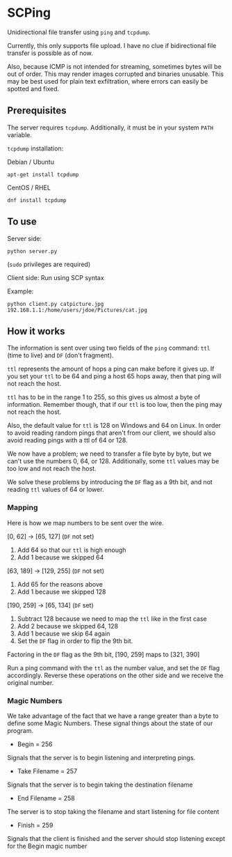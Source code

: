 # SCPing

Unidirectional file transfer using `ping` and `tcpdump`.

Currently, this only supports file upload. I have no clue if bidirectional file transfer is possible as of now.

Also, because ICMP is not intended for streaming, sometimes bytes will be out of order. This may render images corrupted and binaries unusable. This may be best used for plain text exfiltration, where errors can easily be spotted and fixed.

## Prerequisites

The server requires `tcpdump`. Additionally, it must be in your system `PATH` variable.

`tcpdump` installation:

Debian / Ubuntu

`apt-get install tcpdump`

CentOS / RHEL

`dnf install tcpdump`

## To use

Server side: 

`python server.py`

(`sudo` privileges are required)

Client side: Run using SCP syntax

Example:

`python client.py catpicture.jpg 192.168.1.1:/home/users/jdoe/Pictures/cat.jpg`

## How it works

The information is sent over using two fields of the `ping` command: `ttl` (time to live) and `DF` (don't fragment).

`ttl` represents the amount of hops a ping can make before it gives up. If you set your `ttl` to be 64 and ping a host 65 hops away, then that ping will not reach the host.

`ttl` has to be in the range 1 to 255, so this gives us almost a byte of information. Remember though, that if our `ttl` is too low, then the ping may not reach the host.

Also, the default value for `ttl` is 128 on Windows and 64 on Linux. In order to avoid reading random pings that aren't from our client, we should also avoid reading pings with a ttl of 64 or 128.

We now have a problem; we need to transfer a file byte by byte, but we can't use the numbers 0, 64, or 128. Additionally, some `ttl` values may be too low and not reach the host.

We solve these problems by introducing the `DF` flag as a 9th bit, and not reading `ttl` values of 64 or lower.

### Mapping

Here is how we map numbers to be sent over the wire.

[0, 62] -> [65, 127] (`DF` not set)

1. Add 64 so that our `ttl` is high enough
2. Add 1 because we skipped 64

[63, 189] -> [129, 255] (`DF` not set)

1. Add 65 for the reasons above
2. Add 1 because we skipped 128

[190, 259] -> [65, 134] (`DF` set)

1. Subtract 128 because we need to map the `ttl` like in the first case
2. Add 2 because we skipped 64, 128
3. Add 1 because we skip 64 again
4. Set the `DF` flag in order to flip the 9th bit.

Factoring in the `DF` flag as the 9th bit, [190, 259] maps to [321, 390]

Run a ping command with the `ttl` as the number value, and set the `DF` flag accordingly. Reverse these operations on the other side and we receive the original number.

### Magic Numbers

We take advantage of the fact that we have a range greater than a byte to define some Magic Numbers. These signal things about the state of our program.

- Begin = 256

Signals that the server is to begin listening and interpreting pings.

- Take Filename = 257

Signals that the server is to begin taking the destination filename

- End Filename = 258

The server is to stop taking the filename and start listening for file content

- Finish = 259

Signals that the client is finished and the server should stop listening except for the Begin magic number